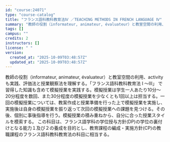 ```yaml
---
id: "course:24071"
type: "course-catalog"
title: "フランス語科教科教育法Ⅳ ／TEACHING METHODS IN FRENCH LANGUAGE Ⅳ"
summary: "教師の役割（informateur, animateur, évaluateur）と教室空間の利用、activity も実践、評価法と授業観察法を理解する。「フランス語科教科教育法 I 〜III」 で習得した知識も含めて模擬授業を実践する。…"
tags: []
campus: ""
credits: 2
instructors: []
license: " "
version:
  created_at: "2025-10-09T03:48:57Z"
  updated_at: "2025-10-09T03:48:57Z"
---
```


教師の役割（informateur, animateur, évaluateur）と教室空間の利用、activity も実践、評価法と授業観察法を理解する。「フランス語科教科教育法 I 〜III」 で習得した知識も含めて模擬授業を実践する。模擬授業は学生一人あたり10分〜20分程度を数回、また30分程度の模擬授業を少なくとも1回以上は担当する。一回の模擬授業については、教案作成と授業準備を行った上で模擬授業を実施し、実施後は自身の模擬授業を振り返って次回の模擬授業への課題を見つける。その後、個別に事後指導を行う。模擬授業の積み重ねから、自分に合った授業スタイルを模索する。 この科目は、フランス語学科の学位授与方針(DP)の学位の裏付けとなる能力１及び２の養成を目的とし、教育課程の編成・実施方針(CP)の教職課程のフランス語科教科教育法の科目に相当する。
